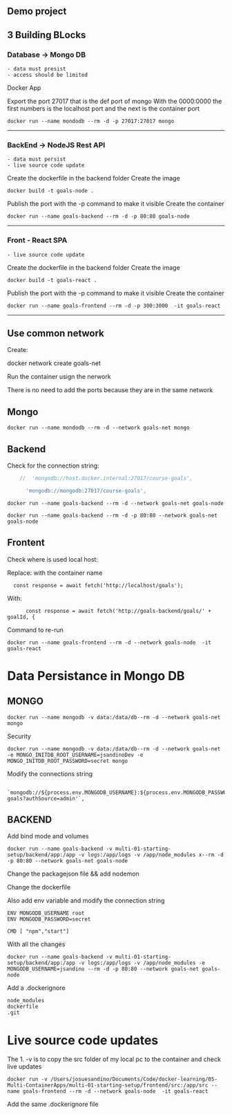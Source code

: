 ## Demo project


3 Building BLocks
---

### Database -> Mongo DB
    - data must presist
    - access should be limited 

Docker App

Export the port 27017 that is the def port of mongo
With the 0000:0000 the first numbers is the localhost port and the next is the container port 
```docker
docker run --name mondodb --rm -d -p 27017:27017 mongo
```

---

### BackEnd -> NodeJS Rest API
    - data must persist
    - live source code update

Create the dockerfile in the backend folder
Create the image

```docker
docker build -t goals-node .
```

Publish the port with the -p command to make it visible
Create the container
```docker
docker run --name goals-backend --rm -d -p 80:80 goals-node 
```

----



### Front - React SPA
    - live source code update

Create the dockerfile in the backend folder
Create the image

```docker
docker build -t goals-react .
```

Publish the port with the -p command to make it visible
Create the container
```docker
docker run --name goals-frontend --rm -d -p 300:3000  -it goals-react
```



---


## Use common network

Create:

docker network create goals-net


Run the container usign the nerwork

There is no need to add the ports because they are in the same network

## Mongo
```
docker run --name mondodb --rm -d --network goals-net mongo
```

## Backend

Check for the connection string:
```javascript
    //  'mongodb://host.docker.internal:27017/course-goals',

      'mongodb://mongodb:27017/course-goals',
```

```
docker run --name goals-backend --rm -d --network goals-net goals-node 
```

```
docker run --name goals-backend --rm -d -p 80:80 --network goals-net goals-node 
```

## Frontent

Check where is used local host:
 
 Replace: with the container name
```
  const response = await fetch('http://localhost/goals');
```

With:
```
      const response = await fetch('http://goals-backend/goals/' + goalId, {
```
Command to re-run

```
docker run --name goals-frontend --rm -d --network goals-node  -it goals-react

```



# Data Persistance in Mongo DB


## MONGO
```
docker run --name mongodb -v data:/data/db--rm -d --network goals-net mongo
```

Security

```
docker run --name mongodb -v data:/data/db--rm -d --network goals-net -e MONGO_INITDB_ROOT_USERNAME=jsandinoDev -e MONGO_INITDB_ROOT_PASSWORD=secret mongo
```




Modify the connections string

```
    `mongodb://${process.env.MONGODB_USERNAME}:${process.env.MONGODB_PASSWORD}mongodb:27017/course-goals?authSource=admin'`,
```

## BACKEND

Add bind mode and volumes
```
docker run --name goals-backend -v multi-01-starting-setup/backend/app:/app -v logs:/app/logs -v /app/node_modules x--rm -d -p 80:80 --network goals-net goals-node 
```
Change the packagejson file && add nodemon

Change the dockerfile


Also add env variable and modify the connection string

```docker
ENV MONGODB_USERNAME root
ENV MONGODB_PASSWORD=secret

CMD [ "npm","start"]
```

With all the changes
```
docker run --name goals-backend -v multi-01-starting-setup/backend/app:/app -v logs:/app/logs -v /app/node_modules -e MONGODB_USERNAME=jsandino --rm -d -p 80:80 --network goals-net goals-node 
```

Add a .dockerignore

```
node_modules
dockerfile
.git

```

# Live source code updates

The 1. -v is to copy the src folder of my local pc to the container and check live updates

```
docker run -v /Users/josuesandino/Documents/Code/docker-learning/05-Multi-ContainerApps/multi-01-starting-setup/frontend/src:/app/src --name goals-frontend --rm -d --network goals-node  -it goals-react
```

Add the same .dockerignore file